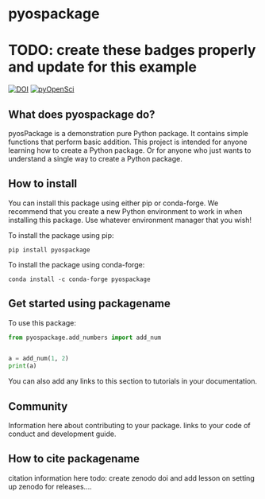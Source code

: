 # pyospackage

# TODO: create these badges properly and update for this example

[![DOI](https://zenodo.org/badge/DOI/10.5281/zenodo.8365068.svg)](https://doi.org/10.5281/zenodo.8365068)
[![pyOpenSci](https://tinyurl.com/y22nb8up)](https://github.com/pyOpenSci/software-review/issues/115)

## What does pyospackage do?

pyosPackage is a demonstration pure Python package. It contains simple functions that perform basic addition. This
project is intended for anyone learning how to create a Python package. Or for anyone who just wants to understand a single way to create a Python package.

## How to install

You can install this package using either pip or conda-forge. We recommend that you create a new Python
environment to work in when installing this package. Use
whatever environment manager that you wish!

To install the package using pip:

`pip install pyospackage`

To install the package using conda-forge:

`conda install -c conda-forge pyospackage`

## Get started using packagename

To use this package:

```python
from pyospackage.add_numbers import add_num


a = add_num(1, 2)
print(a)

```

You can also add any links to this section to tutorials in your documentation.

## Community

Information here about contributing to your package. links to your code of conduct and development guide.

## How to cite packagename

citation information here
todo: create zenodo doi and add lesson on setting up zenodo for releases....
